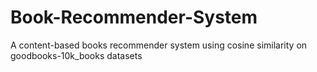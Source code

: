 # Book-Recommender-System
A content-based books recommender system using cosine similarity on goodbooks-10k_books datasets
